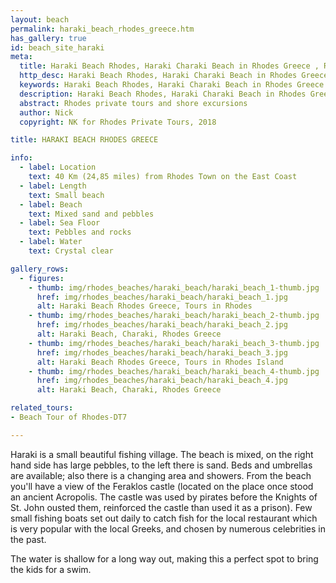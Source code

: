 ```yaml
---
layout: beach
permalink: haraki_beach_rhodes_greece.htm
has_gallery: true
id: beach_site_haraki
meta:
  title: Haraki Beach Rhodes, Haraki Charaki Beach in Rhodes Greece , Rhodes Private Tours
  http_desc: Haraki Beach Rhodes, Haraki Charaki Beach in Rhodes Greece , Rhodes Private Tours
  keywords: Haraki Beach Rhodes, Haraki Charaki Beach in Rhodes Greece , Rhodes Private Tours
  description: Haraki Beach Rhodes, Haraki Charaki Beach in Rhodes Greece , Rhodes Private Tours
  abstract: Rhodes private tours and shore excursions
  author: Nick
  copyright: NK for Rhodes Private Tours, 2018

title: HARAKI BEACH RHODES GREECE

info:
  - label: Location
    text: 40 Km (24,85 miles) from Rhodes Town on the East Coast
  - label: Length
    text: Small beach
  - label: Beach
    text: Mixed sand and pebbles
  - label: Sea Floor
    text: Pebbles and rocks
  - label: Water
    text: Crystal clear

gallery_rows:
  - figures:
    - thumb: img/rhodes_beaches/haraki_beach/haraki_beach_1-thumb.jpg
      href: img/rhodes_beaches/haraki_beach/haraki_beach_1.jpg
      alt: Haraki Beach Rhodes Greece, Tours in Rhodes
    - thumb: img/rhodes_beaches/haraki_beach/haraki_beach_2-thumb.jpg
      href: img/rhodes_beaches/haraki_beach/haraki_beach_2.jpg
      alt: Haraki Beach, Charaki, Rhodes Greece
    - thumb: img/rhodes_beaches/haraki_beach/haraki_beach_3-thumb.jpg
      href: img/rhodes_beaches/haraki_beach/haraki_beach_3.jpg
      alt: Haraki Beach Rhodes Greece, Tours in Rhodes Island
    - thumb: img/rhodes_beaches/haraki_beach/haraki_beach_4-thumb.jpg
      href: img/rhodes_beaches/haraki_beach/haraki_beach_4.jpg
      alt: Haraki Beach, Charaki, Rhodes Greece

related_tours:
- Beach Tour of Rhodes-DT7

---
```

Haraki is a small beautiful fishing village. The beach is mixed, on the right hand side has large pebbles, to the left there is sand. Beds and umbrellas are available; also there is a changing area and showers. From the beach you'll have a view of the Feraklos castle (located on the place once stood an ancient Acropolis. The castle was used by pirates before the Knights of St. John ousted them, reinforced the castle than used it as a prison). Few small fishing boats set out daily to catch fish for the local restaurant which is very popular with the local Greeks, and chosen by numerous celebrities in the past.

The water is shallow for a long way out, making this a perfect spot to bring the kids for a swim.